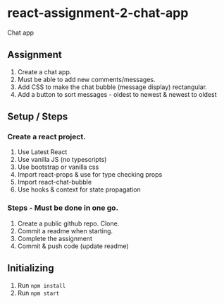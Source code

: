 # react-assignment-2-chat-app

Chat app

## Assignment

1. Create a chat app.
2. Must be able to add new comments/messages.
3. Add CSS to make the chat bubble (message display) rectangular.
4. Add a button to sort messages - oldest to newest & newest to oldest

## Setup / Steps

### Create a react project.

1. Use Latest React
2. Use vanilla JS (no typescripts)
3. Use bootstrap or vanilla css
4. Import react-props & use for type checking props
5. Import react-chat-bubble
6. Use hooks & context for state propagation

### Steps - Must be done in one go.

1. Create a public github repo. Clone.
2. Commit a readme when starting.
3. Complete the assignment
4. Commit & push code (update readme)

## Initializing

1. Run `npm install`
2. Run `npm start`
